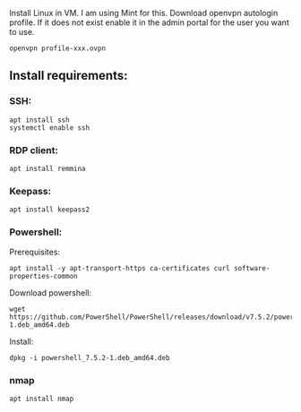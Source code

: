 Install Linux in VM. I am using Mint for this.
Download openvpn autologin profile.  If it does not exist enable it in the admin portal for the user you want to use.  

```
openvpn profile-xxx.ovpn
```

## Install requirements:
### SSH:
```
apt install ssh
systemctl enable ssh
```

### RDP client:
```
apt install remmina
```

### Keepass:
```
apt install keepass2
```

### Powershell:
Prerequisites: 
```
apt install -y apt-transport-https ca-certificates curl software-properties-common
```
Download powershell:
```
wget https://github.com/PowerShell/PowerShell/releases/download/v7.5.2/powershell_7.5.2-1.deb_amd64.deb
```
Install:
```
dpkg -i powershell_7.5.2-1.deb_amd64.deb
```

### nmap
```
apt install nmap
```



